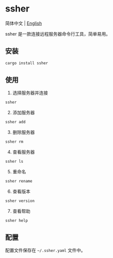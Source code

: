 # ssher

简体中文 | [English](README.md)

ssher 是一款连接远程服务器命令行工具，简单易用。

## 安装

```bash
cargo install ssher
```

## 使用

1. 选择服务器并连接

```bash
ssher
```

2. 添加服务器

```bash
ssher add
```

3. 删除服务器

```bash
ssher rm
```

4. 查看服务器

```bash
ssher ls
```

5. 重命名

```bash
ssher rename
```

6. 查看版本

```bash
ssher version
```

7. 查看帮助

```bash
ssher help
```

## 配置

配置文件保存在 `~/.ssher.yaml` 文件中。
